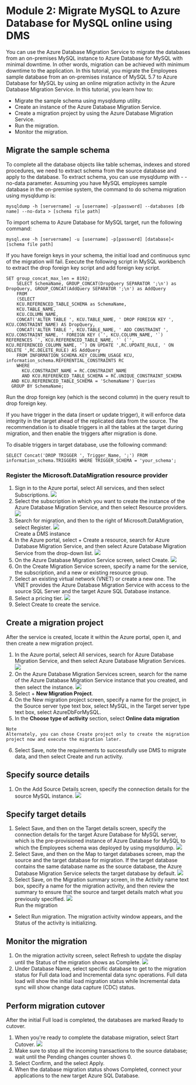 # Module 2: Migrate MySQL to Azure Database for MySQL online using DMS

You can use the Azure Database Migration Service to migrate the databases from an on-premises MySQL instance to Azure Database for MySQL with minimal downtime. In other words, migration can be achieved with minimum downtime to the application. In this tutorial, you migrate the Employees sample database from an on-premises instance of MySQL 5.7 to Azure Database for MySQL by using an online migration activity in the Azure Database Migration Service.
In this tutorial, you learn how to:
*	Migrate the sample schema using mysqldump utility.
*	Create an instance of the Azure Database Migration Service.
*	Create a migration project by using the Azure Database Migration Service.
*	Run the migration.
*	Monitor the migration.

## Migrate the sample schema

To complete all the database objects like table schemas, indexes and stored procedures, we need to extract schema from the source database and apply to the database. To extract schema, you can use mysqldump with - - no-data parameter.
Assuming you have MySQL employees sample database in the on-premise system, the command to do schema migration using mysqldump is:
```
mysqldump -h [servername] -u [username] -p[password] --databases [db name] --no-data > [schema file path]
```
To import schema to Azure Database for MySQL target, run the following command:
```
mysql.exe -h [servername] -u [username] -p[password] [database]< [schema file path]
```

If you have foreign keys in your schema, the initial load and continuous sync of the migration will fail. Execute the following script in MySQL workbench to extract the drop foreign key script and add foreign key script.
```
SET group_concat_max_len = 8192;
    SELECT SchemaName, GROUP_CONCAT(DropQuery SEPARATOR ';\n') as DropQuery, GROUP_CONCAT(AddQuery SEPARATOR ';\n') as AddQuery
    FROM
    (SELECT 
    KCU.REFERENCED_TABLE_SCHEMA as SchemaName,    
    KCU.TABLE_NAME,
    KCU.COLUMN_NAME,
    CONCAT('ALTER TABLE ', KCU.TABLE_NAME, ' DROP FOREIGN KEY ', KCU.CONSTRAINT_NAME) AS DropQuery,
    CONCAT('ALTER TABLE ', KCU.TABLE_NAME, ' ADD CONSTRAINT ', KCU.CONSTRAINT_NAME, ' FOREIGN KEY (`', KCU.COLUMN_NAME, '`) REFERENCES `', KCU.REFERENCED_TABLE_NAME, '` (`', KCU.REFERENCED_COLUMN_NAME, '`) ON UPDATE ',RC.UPDATE_RULE, ' ON DELETE ',RC.DELETE_RULE) AS AddQuery
    FROM INFORMATION_SCHEMA.KEY_COLUMN_USAGE KCU, information_schema.REFERENTIAL_CONSTRAINTS RC
    WHERE
      KCU.CONSTRAINT_NAME = RC.CONSTRAINT_NAME
      AND KCU.REFERENCED_TABLE_SCHEMA = RC.UNIQUE_CONSTRAINT_SCHEMA
  AND KCU.REFERENCED_TABLE_SCHEMA = 'SchemaName') Queries
  GROUP BY SchemaName;
```  
  
Run the drop foreign key (which is the second column) in the query result to drop foreign key.

If you have trigger in the data (insert or update trigger), it will enforce data integrity in the target ahead of the replicated data from the source. The recommendation is to disable triggers in all the tables at the target during migration, and then enable the triggers after migration is done.

To disable triggers in target database, use the following command:
```
SELECT Concat('DROP TRIGGER ', Trigger_Name, ';') FROM  information_schema.TRIGGERS WHERE TRIGGER_SCHEMA = 'your_schema';
```

### Register the Microsoft.DataMigration resource provider

1.	Sign in to the Azure portal, select All services, and then select Subscriptions.
 <img src="images/dms1.jpg"/><br/>
2.	Select the subscription in which you want to create the instance of the Azure Database Migration Service, and then select Resource providers.
 <img src="images/dms2.jpg"/><br/>
3.	Search for migration, and then to the right of Microsoft.DataMigration, select Register.
 <img src="images/dms3.jpg"/><br/>
Create a DMS instance
1.	In the Azure portal, select + Create a resource, search for Azure Database Migration Service, and then select Azure Database Migration Service from the drop-down list.
 <img src="images/dms4.jpg"/><br/>
2.	On the Azure Database Migration Service screen, select Create.
 <img src="images/dms5.jpg"/><br/>
3.	On the Create Migration Service screen, specify a name for the service, the subscription, and a new or existing resource group.
4.	Select an existing virtual network (VNET) or create a new one.
The VNET provides the Azure Database Migration Service with access to the source SQL Server and the target Azure SQL Database instance.
5.	Select a pricing tier.
<img src="images/dms6.jpg"/><br/>
6.	Select Create to create the service.

## Create a migration project
After the service is created, locate it within the Azure portal, open it, and then create a new migration project.
1.	In the Azure portal, select All services, search for Azure Database Migration Service, and then select Azure Database Migration Services.
 <img src="images/dms7.jpg"/><br/>
2.	On the Azure Database Migration Services screen, search for the name of the Azure Database Migration Service instance that you created, and then select the instance.
 <img src="images/dms8.jpg"/><br/>
3.	Select + **New Migration Project**.
4.	On the New migration project screen, specify a name for the project, in the Source server type text box, select MySQL, in the Target server type text box, select AzureDbForMySQL.
5.	In the **Choose type of activity** section, select **Online data migration**
``` 
Note
Alternately, you can chose Create project only to create the migration project now and execute the migration later.
```
6.	Select Save, note the requirements to successfully use DMS to migrate data, and then select Create and run activity.

## Specify source details
1.	On the Add Source Details screen, specify the connection details for the source MySQL instance.
 <img src="images/dms9.jpg"/><br/>
 
## Specify target details
1.	Select Save, and then on the Target details screen, specify the connection details for the target Azure Database for MySQL server, which is the pre-provisioned instance of Azure Database for MySQL to which the Employees schema was deployed by using mysqldump.
 <img src="images/dms10.jpg"/><br/>
2.	Select Save, and then on the Map to target databases screen, map the source and the target database for migration.
If the target database contains the same database name as the source database, the Azure Database Migration Service selects the target database by default.
 <img src="images/dms11.jpg"/><br/>
3.	Select Save, on the Migration summary screen, in the Activity name text box, specify a name for the migration activity, and then review the summary to ensure that the source and target details match what you previously specified.
 <img src="images/dms12.jpg"/><br/>
Run the migration
*	Select Run migration.
The migration activity window appears, and the Status of the activity is initializing.

## Monitor the migration
1.	On the migration activity screen, select Refresh to update the display until the Status of the migration shows as Complete.
 <img src="images/dms13.jpg"/><br/>
2.	Under Database Name, select specific database to get to the migration status for Full data load and Incremental data sync operations.
Full data load will show the initial load migration status while Incremental data sync will show change data capture (CDC) status.
 
## Perform migration cutover
After the initial Full load is completed, the databases are marked Ready to cutover.
1.	When you're ready to complete the database migration, select Start Cutover.
 <img src="images/dms14.jpg"/><br/>
2.	Make sure to stop all the incoming transactions to the source database; wait until the Pending changes counter shows 0.
3.	Select Confirm, and the select Apply.
4.	When the database migration status shows Completed, connect your applications to the new target Azure SQL Database.
